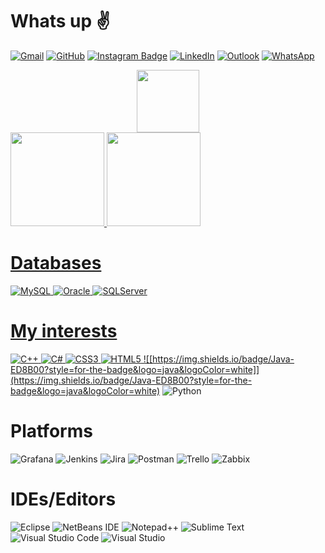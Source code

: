 # Whats up :v:

[![Gmail](https://img.shields.io/badge/Gmail-D14836?style=for-the-badge&logo=gmail&logoColor=white)](mailto:thaynanh77@gmail.com)
[![GitHub](https://img.shields.io/badge/github-%23121011.svg?style=for-the-badge&logo=github&logoColor=white)](https://github.com/thaynanribeiro)
[![Instagram Badge](https://img.shields.io/badge/Instagram-%23E4405F.svg?style=for-the-badge&logo=Instagram&logoColor=white&link=https://www.instagram.com/thay_henriquee)](https://www.instagram.com/thay_henriquee/)
[![LinkedIn](https://img.shields.io/badge/linkedin-%230077B5.svg?style=for-the-badge&logo=linkedin&logoColor=white)](https://www.linkedin.com/in/thaynanribeiro/)
[![Outlook](https://img.shields.io/badge/Hotmail-0078D4?style=for-the-badge&logo=microsoft-outlook&logoColor=white&link=thaynan.thay@hotmail.com)](mailto:thaynan.thay@hotmail.com)
[![WhatsApp](https://img.shields.io/badge/WhatsApp-25D366?style=for-the-badge&logo=whatsapp&logoColor=white)](https://wa.me/5517996188062)

<div id="header" align="center">
  <img src="https://media.giphy.com/media/M9gbBd9nbDrOTu1Mqx/giphy.gif" width="100"/>
</div>


 <div>
  <a href="https://github.com/ThaynanRibeiro">
  <img height="150em" src="https://github-readme-stats.vercel.app/api?username=thaynanribeiro&show_icons=true&theme=chartreuse-dark&include_all_commits=true&count_private=true"/>
  <img height="150em" src="https://github-readme-stats.vercel.app/api/top-langs/?username=thaynanribeiro&layout=compact&langs_count=7&theme=chartreuse-dark"/>
</div>

 
# Databases
![MySQL](https://img.shields.io/badge/mysql-%2300f.svg?style=for-the-badge&logo=mysql&logoColor=white) 
![Oracle](https://img.shields.io/badge/PL/SQL-F80000?style=for-the-badge&logo=oracle&logoColor=white)
![SQLServer](https://img.shields.io/badge/SQL%20Sever-CC2927?style=for-the-badge&logo=microsoft%20sql%20server&logoColor=white)
  
 # My interests
 ![C++](https://img.shields.io/badge/c++-%2300599C.svg?style=for-the-badge&logo=c%2B%2B&logoColor=white)
 ![C#](https://img.shields.io/badge/c%23-%23239120.svg?style=for-the-badge&logo=c-sharp&logoColor=white)
 ![CSS3](https://img.shields.io/badge/css3-%231572B6.svg?style=for-the-badge&logo=css3&logoColor=white)
 ![HTML5](https://img.shields.io/badge/html5-%23E34F26.svg?style=for-the-badge&logo=html5&logoColor=white)
 ![[https://img.shields.io/badge/Java-ED8B00?style=for-the-badge&logo=java&logoColor=white]](https://img.shields.io/badge/Java-ED8B00?style=for-the-badge&logo=java&logoColor=white)
 ![Python](https://img.shields.io/badge/python-3670A0?style=for-the-badge&logo=python&logoColor=ffdd54)
 
  # Platforms
 ![Grafana](https://img.shields.io/badge/grafana-%23F46800.svg?style=for-the-badge&logo=grafana&logoColor=white)
 ![Jenkins](https://img.shields.io/badge/jenkins-%232C5263.svg?style=for-the-badge&logo=jenkins&logoColor=white)
 ![Jira](https://img.shields.io/badge/jira-%230A0FFF.svg?style=for-the-badge&logo=jira&logoColor=white)
 ![Postman](https://img.shields.io/badge/Postman-FF6C37?style=for-the-badge&logo=postman&logoColor=white)
 ![Trello](https://img.shields.io/badge/Trello-%23026AA7.svg?style=for-the-badge&logo=Trello&logoColor=white)
 ![Zabbix](https://img.shields.io/badge/Zabbix-F80000?style=for-the-badge&logo=oracle&logoColor=white)
 
 # IDEs/Editors
 ![Eclipse](https://img.shields.io/badge/Eclipse-FE7A16.svg?style=for-the-badge&logo=Eclipse&logoColor=white)
 ![NetBeans IDE](https://img.shields.io/badge/NetBeans-1B6AC6.svg?style=for-the-badge&logo=apache-netbeans-ide&logoColor=white)
 ![Notepad++](https://img.shields.io/badge/Notepad++-90E59A.svg?style=for-the-badge&logo=notepad%2b%2b&logoColor=black)
 ![Sublime Text](https://img.shields.io/badge/sublime_text-%23575757.svg?style=for-the-badge&logo=sublime-text&logoColor=important)
 ![Visual Studio Code](https://img.shields.io/badge/Visual%20Studio%20Code-0078d7.svg?style=for-the-badge&logo=visual-studio-code&logoColor=white)
 ![Visual Studio](https://img.shields.io/badge/Visual%20Studio-5C2D91.svg?style=for-the-badge&logo=visual-studio&logoColor=white)

<!--
Here are some ideas to get you started:

- ?? I’m currently working on ...
- ?? I’m currently learning ...
- ?? I’m looking to collaborate on ...
- ?? I’m looking for help with ...
- ?? Ask me about ...
- ?? How to reach me: ...
- ?? Pronouns: ...
- ? Fun fact: ... 
